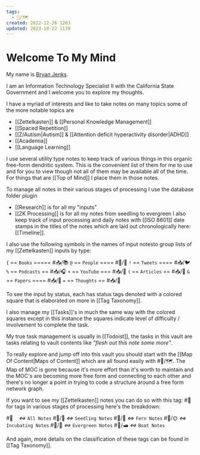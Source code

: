 ```yaml
---
tags:
  - 📝️/🗺️
created: 2022-12-26 1203
updated: 2023-10-22 1139
---
```


# Welcome To My Mind

My name is [Bryan Jenks](https://www.bryanjenks.dev). 

I am an Information Technology Specialist II with the California State Government and I welcome you to explore my thoughts.

I have a myriad of interests and like to take notes on many topics some of the more notable topics are 
- [[Zettelkasten]] & [[Personal Knowledge Management]]
- [[Spaced Repetition]]
- [[Z/Autism|Autism]] & [[Attention deficit hyperactivity disorder|ADHD]]
- [[Academia]]
- [[Language Learning]]

I use several utility type notes to keep track of various things in this organic free-form dendritic system.
This is the convenient list of them for me to use and for you to view though not all of them may be available all of the time.
For things that are [[Top of Mind]] I place them in those notes.

To manage all notes in their various stages of processing I use the database folder plugin
- [[Research]] is for all my "inputs"
- [[ZK Processing]] is for all my notes from seedling to evergreen
I also keep track of input processing and daily notes with [[ISO 8601]] date stamps in the titles of the notes which are laid out chronologically here: [[Timeline]].

I also use the following symbols in the names of input notesto group lists of my [[Zettelkasten]] inputs by type:

`{` \=\= `Books` \=\=\=\=\= #📥️/📚️ 
`@` \=\= `People` \=\=\=\= #📝️/👥️
`!` \=\= `Tweets` \=\=\=\= #📥️/🐦️ 
`%` \=\= `Podcasts` \=\= #📥️/🎧️ 
`+` \=\= `YouTube` \=\=\= #📥️/🎥️ 
`(` \=\= `Articles` \=\= #📥️/📰 
`&` \=\= `Papers` \=\=\=\= #📥️/📜️ 
<code>=</code> \=\= `Thoughts` \=\= #📥️/💭️  

To see the input by status, each has status tags denoted with a colored square that is elaborated on more in [[Tag Taxonomy]]. 

I also manage my [[Tasks]]'s in much the same way with the colored squares except in this instance the squares indicate level of difficulty / involvement to complete the task.

My true task management is usually in [[Todoist]], the tasks in this vault are tasks relating to vault contents like *"flesh out this note some more"*.

To really explore and jump off into this vault you should start with the [[Map Of Content|Maps of Content]] which are all found easily with #📝️/🗺️. The Map of MOC is gone because it's more effort than it's worth to maintain and the MOC's are becoming more free form and connecting to each other and there's no longer a point in trying to code a structure around a free form network graph.

If you want to see my [[Zettelkasten]] notes you can do so with this tag: #📝️ 
for tags in various stages of processing here's the breakdown:

#📝️ &nbsp;&nbsp;&nbsp;*<=>* `All Notes`
#📝️/🌱️ *<=>* `Seedling Notes`
#📝️/🌿️ *<=>* `Fern Notes`
#📝️/🌞️ *<=>* `Incubating Notes`
#📝️/🌲️ *<=>* `Evergreen Notes`
#📝️/🛥️ *<=>* `Boat Notes`

And again, more details on the classification of these tags can be found in [[Tag Taxonomy]].
